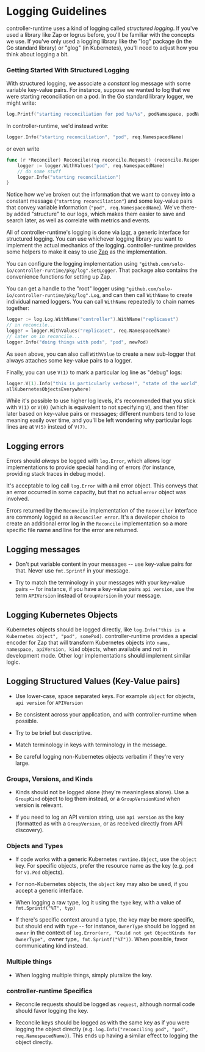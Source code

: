 Logging Guidelines
==================

controller-runtime uses a kind of logging called *structured logging*. If
you've used a library like Zap or logrus before, you'll be familiar with
the concepts we use.  If you've only used a logging library like the "log"
package (in the Go standard library) or "glog" (in Kubernetes), you'll
need to adjust how you think about logging a bit.

### Getting Started With Structured Logging

With structured logging, we associate a *constant* log message with some
variable key-value pairs.  For instance, suppose we wanted to log that we
were starting reconciliation on a pod.  In the Go standard library logger,
we might write:

```go
log.Printf("starting reconciliation for pod %s/%s", podNamespace, podName)
```

In controller-runtime, we'd instead write:

```go
logger.Info("starting reconciliation", "pod", req.NamespacedName)
```

or even write

```go
func (r *Reconciler) Reconcile(req reconcile.Request) (reconcile.Response, error) {
    logger := logger.WithValues("pod", req.NamespacedName)
    // do some stuff
    logger.Info("starting reconciliation")
}
```

Notice how we've broken out the information that we want to convey into
a constant message (`"starting reconciliation"`) and some key-value pairs
that convey variable information (`"pod", req.NamespacedName`).  We've
there-by added "structure" to our logs, which makes them easier to save
and search later, as well as correlate with metrics and events.

All of controller-runtime's logging is done via
[logr](https://github.com/go-logr/logr), a generic interface for
structured logging.  You can use whichever logging library you want to
implement the actual mechanics of the logging.  controller-runtime
provides some helpers to make it easy to use
[Zap](https://go.uber.org/zap) as the implementation.

You can configure the logging implementation using
`"github.com/solo-io/controller-runtime/pkg/log".SetLogger`.  That
package also contains the convenience functions for setting up Zap.

You can get a handle to the "root" logger using
`"github.com/solo-io/controller-runtime/pkg/log".Log`, and can then call
`WithName` to create individual named loggers.  You can call `WithName`
repeatedly to chain names together:

```go
logger := log.Log.WithName("controller").WithName("replicaset")
// in reconcile...
logger = logger.WithValues("replicaset", req.NamespacedName)
// later on in reconcile...
logger.Info("doing things with pods", "pod", newPod)
```

As seen above, you can also call `WithValue` to create a new sub-logger
that always attaches some key-value pairs to a logger.

Finally, you can use `V(1)` to mark a particular log line as "debug" logs:

```go
logger.V(1).Info("this is particularly verbose!", "state of the world",
allKubernetesObjectsEverywhere)
```

While it's possible to use higher log levels, it's recommended that you
stick with `V(1)` or `V(0)` (which is equivalent to not specifying `V`),
and then filter later based on key-value pairs or messages; different
numbers tend to lose meaning easily over time, and you'll be left
wondering why particular logs lines are at `V(5)` instead of `V(7)`.

## Logging errors

Errors should *always* be logged with `log.Error`, which allows logr
implementations to provide special handling of errors (for instance,
providing stack traces in debug mode).

It's acceptable to log call `log.Error` with a nil error object.  This
conveys that an error occurred in some capacity, but that no actual
`error` object was involved.

Errors returned by the `Reconcile` implementation of the `Reconciler` interface are commonly logged as a `Reconciler error`.
It's a developer choice to create an additional error log in the `Reconcile` implementation so a more specific file name and line for the error are returned. 

## Logging messages

- Don't put variable content in your messages -- use key-value pairs for
  that. Never use `fmt.Sprintf` in your message.

- Try to match the terminology in your messages with your key-value pairs
  -- for instance, if you have a key-value pairs `api version`, use the
  term `APIVersion` instead of `GroupVersion` in your message.

## Logging Kubernetes Objects

Kubernetes objects should be logged directly, like `log.Info("this is
a Kubernetes object", "pod", somePod)`.  controller-runtime provides
a special encoder for Zap that will transform Kubernetes objects into
`name, namespace, apiVersion, kind` objects, when available and not in
development mode.  Other logr implementations should implement similar
logic.

## Logging Structured Values (Key-Value pairs)

- Use lower-case, space separated keys.  For example `object` for objects,
  `api version` for `APIVersion`

- Be consistent across your application, and with controller-runtime when
  possible.

- Try to be brief but descriptive.

- Match terminology in keys with terminology in the message.

- Be careful logging non-Kubernetes objects verbatim if they're very
  large.

### Groups, Versions, and Kinds

- Kinds should not be logged alone (they're meaningless alone).  Use
  a `GroupKind` object to log them instead, or a `GroupVersionKind` when
  version is relevant.

- If you need to log an API version string, use `api version` as the key
  (formatted as with a `GroupVersion`, or as received directly from API
  discovery).

### Objects and Types

- If code works with a generic Kubernetes `runtime.Object`, use the
  `object` key.  For specific objects, prefer the resource name as the key
  (e.g. `pod` for `v1.Pod` objects).

- For non-Kubernetes objects, the `object` key may also be used, if you
  accept a generic interface.

- When logging a raw type, log it using the `type` key, with a value of
  `fmt.Sprintf("%T", typ)`

- If there's specific context around a type, the key may be more specific,
  but should end with `type` -- for instance, `OwnerType` should be logged
  as `owner` in the context of `log.Error(err, "Could not get ObjectKinds
  for OwnerType", `owner type`, fmt.Sprintf("%T"))`.  When possible, favor
  communicating kind instead.

### Multiple things

- When logging multiple things, simply pluralize the key.

### controller-runtime Specifics

- Reconcile requests should be logged as `request`, although normal code
  should favor logging the key.

- Reconcile keys should be logged as with the same key as if you were
  logging the object directly (e.g. `log.Info("reconciling pod", "pod",
  req.NamespacedName)`).  This ends up having a similar effect to logging
  the object directly.
